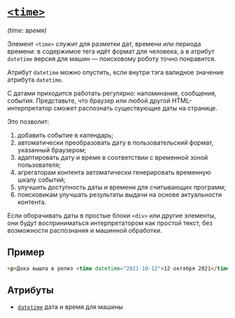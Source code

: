 # [`<time>`](../index.md)

_(time: время)_

Элемент `<time>` служит для разметки дат, времени или периода времени: в содержимое тега идёт формат для человека, а в атрибут `datetime` версия для машин — поисковому роботу точно понравится.

Атрибут `datetime` можно опустить, если внутри тэга валидное значение атрибута `datetime`.

С датами приходится работать регулярно: напоминания, сообщения, события. Представьте, что браузер или любой другой HTML-интерпретатор сможет распознать существующие даты на странице.

Это позволит:

1. добавить событие в календарь;
2. автоматически преобразовать дату в пользовательский формат, указанный браузером;
3. адаптировать дату и время в соответствии с временной зоной пользователя;
4. агрегаторам контента автоматически генерировать временную шкалу событий;
5. улучшить доступность даты и времени для считывающих программ;
6. поисковикам улучшать результаты выдачи на основе актуальности контента.

Если оборачивать даты в простые блоки `<div>` или другие элементы, они будут восприниматься интерпретатором как простой текст, без возможности распознания и машинной обработки.

## Пример

```html
<p>Дока вышла в релиз <time datetime="2021-10-12">12 октября 2021</time></p>
```

## Атрибуты

- [`datetime`](../Attrubutes/datetime.md) дата и время для машины
